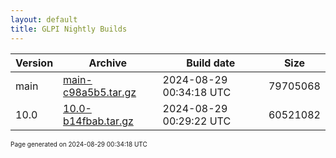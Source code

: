 ```yaml
---
layout: default
title: GLPI Nightly Builds
---
```


Version|Archive|Build date|Size
---|---|---|---
main|[main-c98a5b5.tar.gz](main-c98a5b5.tar.gz)|2024-08-29 00:34:18 UTC|79705068
10.0|[10.0-b14fbab.tar.gz](10.0-b14fbab.tar.gz)|2024-08-29 00:29:22 UTC|60521082

<font size="1">Page generated on 2024-08-29 00:34:18 UTC</font>
